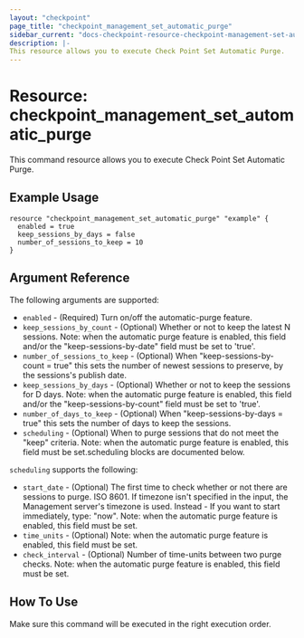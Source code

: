 ```yaml
---
layout: "checkpoint"
page_title: "checkpoint_management_set_automatic_purge"
sidebar_current: "docs-checkpoint-resource-checkpoint-management-set-automatic-purge"
description: |-
This resource allows you to execute Check Point Set Automatic Purge.
---
```


# Resource: checkpoint_management_set_automatic_purge

This command resource allows you to execute Check Point Set Automatic Purge.

## Example Usage


```hcl
resource "checkpoint_management_set_automatic_purge" "example" {
  enabled = true
  keep_sessions_by_days = false
  number_of_sessions_to_keep = 10
}
```

## Argument Reference

The following arguments are supported:

* `enabled` - (Required) Turn on/off the automatic-purge feature. 
* `keep_sessions_by_count` - (Optional) Whether or not to keep the latest N sessions.
Note: when the automatic purge feature is enabled, this field and/or the "keep-sessions-by-date" field must be set to 'true'. 
* `number_of_sessions_to_keep` - (Optional) When "keep-sessions-by-count = true" this sets the number of newest sessions to preserve, by the sessions's publish date. 
* `keep_sessions_by_days` - (Optional) Whether or not to keep the sessions for D days.
Note: when the automatic purge feature is enabled, this field and/or the "keep-sessions-by-count" field must be set to 'true'. 
* `number_of_days_to_keep` - (Optional) When "keep-sessions-by-days = true" this sets the number of days to keep the sessions. 
* `scheduling` - (Optional) When to purge sessions that do not meet the "keep" criteria. Note: when the automatic purge feature is enabled, this field must be set.scheduling blocks are documented below.


`scheduling` supports the following:

* `start_date` - (Optional) The first time to check whether or not there are sessions to purge. ISO 8601. If timezone isn't specified in the input, the Management server's timezone is used. Instead - If you want to start immediately, type: "now". Note: when the automatic purge feature is enabled, this field must be set. 
* `time_units` - (Optional) Note: when the automatic purge feature is enabled, this field must be set. 
* `check_interval` - (Optional) Number of time-units between two purge checks.  Note: when the automatic purge feature is enabled, this field must be set. 


## How To Use
Make sure this command will be executed in the right execution order.